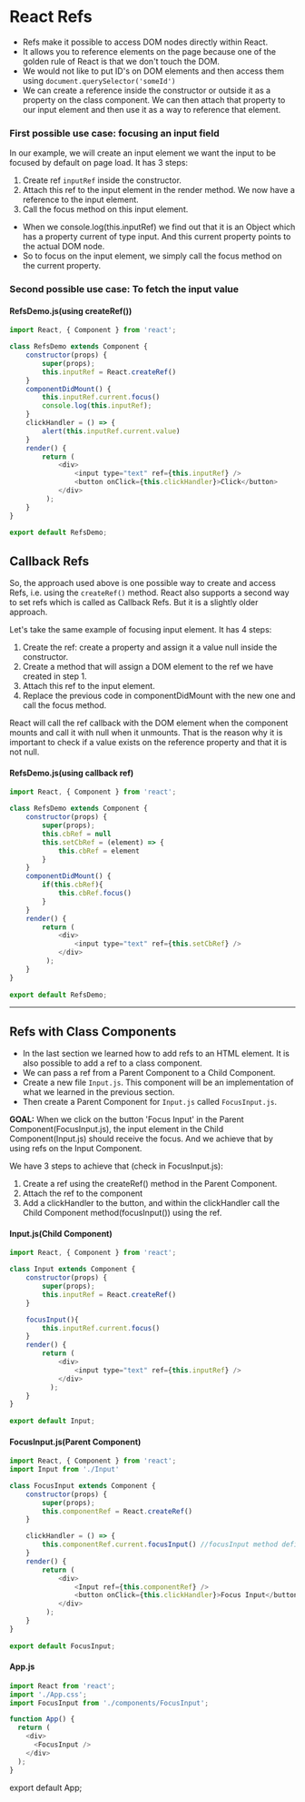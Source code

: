 # React Refs
- Refs make it possible to access DOM nodes directly within React. 
- It allows you to reference elements on the page because one of the golden rule of React is that we don't touch the DOM.
- We would not like to put ID's on DOM elements and then access them using `document.querySelector('someId')`
- We can create a reference inside the constructor or outside it as a property on the class component. We can then attach that property to our input element and then use it as a way to reference that element.

### First possible use case: focusing an input field
In our example, we will create an input element we want the input to be focused by default on page load. It has 3 steps:
1. Create ref `inputRef` inside the constructor.
2. Attach this ref to the input element in the render method. We now have a reference to the input element.
3. Call the focus method on this input element.

- When we console.log(this.inputRef) we find out that it is an Object which has a property current of type input. And this current property points to the actual DOM node.
- So to focus on the input element, we simply call the focus method on the current property.

### Second possible use case: To fetch the input value

#### RefsDemo.js(using createRef())
```Javascript
import React, { Component } from 'react';

class RefsDemo extends Component {
    constructor(props) {
        super(props);
        this.inputRef = React.createRef()
    }
    componentDidMount() {
        this.inputRef.current.focus()
        console.log(this.inputRef);
    }
    clickHandler = () => {
        alert(this.inputRef.current.value)
    }
    render() { 
        return ( 
            <div>
                <input type="text" ref={this.inputRef} />
                <button onClick={this.clickHandler}>Click</button>
            </div>
         );
    }
}
 
export default RefsDemo;
```
## Callback Refs
So, the approach used above is one possible way to create and access Refs, i.e. using the `createRef()` method. React also supports a second way to set refs which is called as Callback Refs. But it is a slightly older approach.

Let's take the same example of focusing input element. It has 4 steps:
1. Create the ref: create a property and assign it a value null inside the constructor.
2. Create a method that will assign a DOM element to the ref we have created in step 1.
3. Attach this ref to the input element.
4. Replace the previous code in componentDidMount with the new one and call the focus method.

React will call the ref callback with the DOM element when the component mounts and call it with null when it unmounts. That is the reason why it is important to check if a value exists on the reference property and that it is not null.

#### RefsDemo.js(using callback ref)
```Javascript
import React, { Component } from 'react';

class RefsDemo extends Component {
    constructor(props) {
        super(props);
        this.cbRef = null
        this.setCbRef = (element) => {
            this.cbRef = element
        }
    }
    componentDidMount() {
        if(this.cbRef){
            this.cbRef.focus()
        }
    }
    render() { 
        return ( 
            <div>
                <input type="text" ref={this.setCbRef} />
            </div>
         );
    }
}
 
export default RefsDemo;
```
---------------------------------------------------------------------------------------------------------------------------------------------------------------------------------

## Refs with Class Components
- In the last section we learned how to add refs to an HTML element. It is also possible to add a ref to a class component.
- We can pass a ref from a Parent Component to a Child Component.
- Create a new file `Input.js`. This component will be an implementation of what we learned in the previous section.
- Then create a Parent Component for `Input.js` called `FocusInput.js`.

**GOAL:** When we click on the button 'Focus Input' in the Parent Component(FocusInput.js), the input element in the Child Component(Input.js) should receive the focus. And we achieve that by using refs on the Input Component. 

We have 3 steps to achieve that (check in FocusInput.js):
1. Create a ref using the createRef() method in the Parent Component.
2. Attach the ref to the component
3. Add a clickHandler to the button, and within the clickHandler call the Child Component method(focusInput()) using the ref.

#### Input.js(Child Component)
```Javascript
import React, { Component } from 'react';

class Input extends Component {
    constructor(props) {
        super(props);
        this.inputRef = React.createRef()
    }

    focusInput(){
        this.inputRef.current.focus()
    }
    render() { 
        return (
            <div>
                <input type="text" ref={this.inputRef} />
            </div>
          );
    }
}
 
export default Input;
```
#### FocusInput.js(Parent Component)
```Javascript
import React, { Component } from 'react';
import Input from './Input'

class FocusInput extends Component {
    constructor(props) {
        super(props);
        this.componentRef = React.createRef()
    }

    clickHandler = () => {
        this.componentRef.current.focusInput() //focusInput method defined in Input.js
    }
    render() { 
        return ( 
            <div>
                <Input ref={this.componentRef} />
                <button onClick={this.clickHandler}>Focus Input</button>
            </div>
         );
    }
}
 
export default FocusInput;
```
#### App.js
```Javascript
import React from 'react';
import './App.css';
import FocusInput from './components/FocusInput';

function App() {
  return (
    <div>
      <FocusInput />
    </div>
  );
}
```
export default App;
